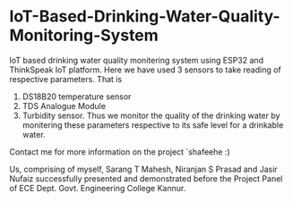 # IoT-Based-Drinking-Water-Quality-Monitoring-System
IoT based drinking water quality monitering system using ESP32 and ThinkSpeak IoT platform.
Here we have used 3 sensors to take reading of respective parameters. That is 
1) DS18B20 temperature sensor
2) TDS Analogue Module
3) Turbidity sensor.
Thus we monitor the quality of the drinking water by monitering these parameters respective to its safe level for a drinkable water.

Contact me for more information on the project 
`shafeehe :)

Us, comprising of myself, Sarang T Mahesh, Niranjan S Prasad and Jasir Nufaiz successfully presented and demonstrated before the Project Panel of ECE Dept. Govt. Engineering College Kannur.
